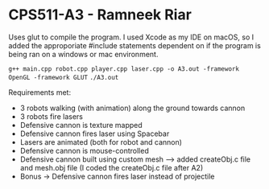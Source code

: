 # CPS511-A3 - Ramneek Riar

Uses glut to compile the program. I used Xcode as my IDE on macOS, so I added the approporiate #include statements dependent on if the program is being ran on a windows or mac environment.

```g++ main.cpp robot.cpp player.cpp laser.cpp -o A3.out -framework OpenGL -framework GLUT```
```./A3.out```

Requirements met:
- 3 robots walking (with animation) along the ground towards cannon
- 3 robots fire lasers
- Defensive cannon is texture mapped
- Defensive cannon fires laser using Spacebar
- Lasers are animated (both for robot and cannon)
- Defensive cannon is mouse-controlled
- Defensive cannon built using custom mesh --> added createObj.c file and mesh.obj file (I coded the createObj.c file after A2)
- Bonus -> Defensive cannon fires laser instead of projectile
